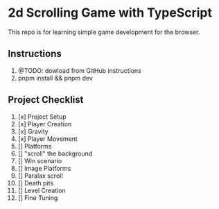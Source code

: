 # 2d Scrolling Game with TypeScript

This repo is for learning simple game development for the browser.

## Instructions

1. @TODO: dowload from GitHub instructions
2. pnpm install && pnpm dev

## Project Checklist

1. [x] Project Setup
2. [x] Player Creation
3. [x] Gravity
4. [x] Player Movement
5. [] Platforms
6. [] "scroll" the background
7. [] Win scenario
8. [] Image Platforms
9. [] Paralax scroll
10. [] Death pits
11. [] Level Creation
12. [] Fine Tuning
